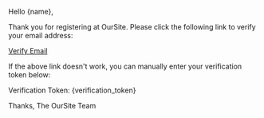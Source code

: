 Hello {name},

Thank you for registering at OurSite. Please click the following link to verify your email address:

[Verify Email]({verification_url})

If the above link doesn't work, you can manually enter your verification token below:

Verification Token: {verification_token}

Thanks,
The OurSite Team
